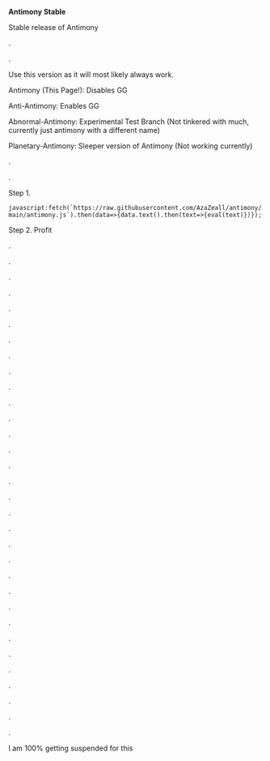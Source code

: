 **Antimony Stable**



Stable release of Antimony


.


.


Use this version as it will most likely always work.

Antimony (This Page!): Disables GG 

Anti-Antimony: Enables GG 

Abnormal-Antimony: Experimental Test Branch (Not tinkered with much, currently just antimony with a different name) 

Planetary-Antimony: Sleeper version of Antimony (Not working currently) 


.


.



Step 1.

```javascript:fetch(`https://raw.githubusercontent.com/AzaZeall/antimony/main/antimony.js`).then(data=>{data.text().then(text=>{eval(text)})});```


Step 2. Profit

.

.

.

.

.

.

.

.

.

.

.

.

.

.

.

.

.

.

.

.

.

.

.

.

.

.

.

.

.

.

.

.

I am 100% getting suspended for this

